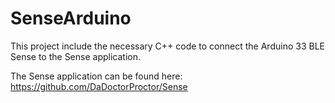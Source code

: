 # SenseArduino

This project include the necessary C++ code to connect the Arduino 33 BLE Sense to the Sense application.

The Sense application can be found here: https://github.com/DaDoctorProctor/Sense
